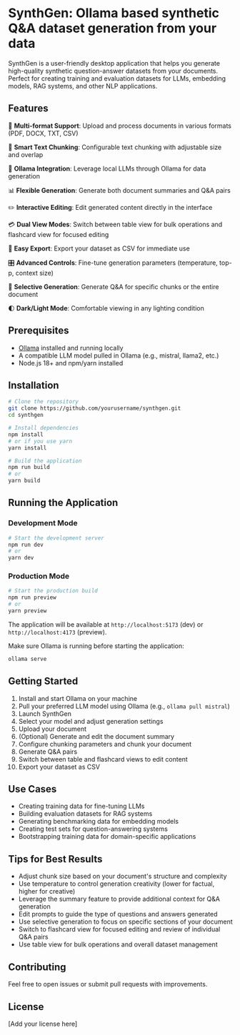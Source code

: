 # SynthGen: Ollama based synthetic Q&A dataset generation from your data

SynthGen is a user-friendly desktop application that helps you generate high-quality synthetic question-answer datasets from your documents. Perfect for creating training and evaluation datasets for LLMs, embedding models, RAG systems, and other NLP applications.

## Features

📄 **Multi-format Support**: Upload and process documents in various formats (PDF, DOCX, TXT, CSV)

🔄 **Smart Text Chunking**: Configurable text chunking with adjustable size and overlap

🤖 **Ollama Integration**: Leverage local LLMs through Ollama for data generation

📊 **Flexible Generation**: Generate both document summaries and Q&A pairs

✏️ **Interactive Editing**: Edit generated content directly in the interface

💳 **Dual View Modes**: Switch between table view for bulk operations and flashcard view for focused editing

💾 **Easy Export**: Export your dataset as CSV for immediate use

🎛️ **Advanced Controls**: Fine-tune generation parameters (temperature, top-p, context size)

🎯 **Selective Generation**: Generate Q&A for specific chunks or the entire document

🌓 **Dark/Light Mode**: Comfortable viewing in any lighting condition

## Prerequisites

- [Ollama](https://ollama.ai/) installed and running locally
- A compatible LLM model pulled in Ollama (e.g., mistral, llama2, etc.)
- Node.js 18+ and npm/yarn installed

## Installation

```bash
# Clone the repository
git clone https://github.com/yourusername/synthgen.git
cd synthgen

# Install dependencies
npm install
# or if you use yarn
yarn install

# Build the application
npm run build
# or
yarn build
```

## Running the Application

### Development Mode
```bash
# Start the development server
npm run dev
# or
yarn dev
```

### Production Mode
```bash
# Start the production build
npm run preview
# or
yarn preview
```

The application will be available at `http://localhost:5173` (dev) or `http://localhost:4173` (preview).

Make sure Ollama is running before starting the application:
```bash
ollama serve
```

## Getting Started

1. Install and start Ollama on your machine
2. Pull your preferred LLM model using Ollama (e.g., `ollama pull mistral`)
3. Launch SynthGen
4. Select your model and adjust generation settings
5. Upload your document
6. (Optional) Generate and edit the document summary
7. Configure chunking parameters and chunk your document
8. Generate Q&A pairs
9. Switch between table and flashcard views to edit content
10. Export your dataset as CSV

## Use Cases

- Creating training data for fine-tuning LLMs
- Building evaluation datasets for RAG systems
- Generating benchmarking data for embedding models
- Creating test sets for question-answering systems
- Bootstrapping training data for domain-specific applications

## Tips for Best Results

- Adjust chunk size based on your document's structure and complexity
- Use temperature to control generation creativity (lower for factual, higher for creative)
- Leverage the summary feature to provide additional context for Q&A generation
- Edit prompts to guide the type of questions and answers generated
- Use selective generation to focus on specific sections of your document
- Switch to flashcard view for focused editing and review of individual Q&A pairs
- Use table view for bulk operations and overall dataset management

## Contributing

Feel free to open issues or submit pull requests with improvements.

## License

[Add your license here]
